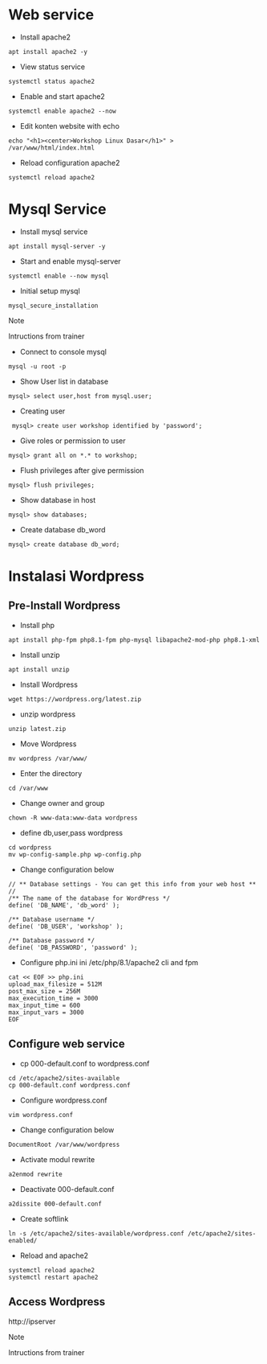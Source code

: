 # Web service
* Install apache2
``````
apt install apache2 -y
``````
* View status service
``````
systemctl status apache2
``````
* Enable and start apache2
``````
systemctl enable apache2 --now
``````
* Edit konten website with echo
``````
echo "<h1><center>Workshop Linux Dasar</h1>" > /var/www/html/index.html
``````
* Reload configuration apache2
``````
systemctl reload apache2
``````
# Mysql Service
* Install mysql service
``````
apt install mysql-server -y
``````
* Start and enable mysql-server
``````
systemctl enable --now mysql
``````
* Initial setup mysql
``````
mysql_secure_installation
``````
>[!NOTE]
> Intructions from trainer

* Connect to console mysql
``````
mysql -u root -p
``````
* Show User list in database
``````
mysql> select user,host from mysql.user; 
``````
* Creating user
``````
 mysql> create user workshop identified by 'password';
``````
* Give roles or permission to user
``````
mysql> grant all on *.* to workshop;
``````
* Flush privileges after give permission
``````
mysql> flush privileges;
``````
* Show database in host
``````
mysql> show databases; 
``````
* Create database db_word
``````
mysql> create database db_word;
``````

# Instalasi Wordpress
## Pre-Install Wordpress
* Install php
```
apt install php-fpm php8.1-fpm php-mysql libapache2-mod-php php8.1-xml
```
* Install unzip
```
apt install unzip
```
* Install Wordpress
```
wget https://wordpress.org/latest.zip
```
* unzip wordpress
```
unzip latest.zip
```
* Move Wordpress 
```
mv wordpress /var/www/
```
* Enter the directory
```
cd /var/www
```
* Change owner and group
```
chown -R www-data:www-data wordpress
```
* define db,user,pass wordpress
```
cd wordpress
mv wp-config-sample.php wp-config.php
```
* Change configuration below
```
// ** Database settings - You can get this info from your web host ** //
/** The name of the database for WordPress */
define( 'DB_NAME', 'db_word' );

/** Database username */
define( 'DB_USER', 'workshop' );

/** Database password */
define( 'DB_PASSWORD', 'password' );
```
* Configure php.ini ini /etc/php/8.1/apache2 cli and fpm
```
cat << EOF >> php.ini
upload_max_filesize = 512M
post_max_size = 256M
max_execution_time = 3000
max_input_time = 600
max_input_vars = 3000
EOF
```
## Configure web service
* cp 000-default.conf to wordpress.conf
```
cd /etc/apache2/sites-available
cp 000-default.conf wordpress.conf
```
* Configure wordpress.conf
```
vim wordpress.conf
```
* Change configuration below
```
DocumentRoot /var/www/wordpress
```
* Activate modul rewrite
```
a2enmod rewrite
```
* Deactivate 000-default.conf
```
a2dissite 000-default.conf
```
* Create softlink
```
ln -s /etc/apache2/sites-available/wordpress.conf /etc/apache2/sites-enabled/
```
* Reload and apache2
```
systemctl reload apache2
systemctl restart apache2
```
## Access Wordpress
http://ipserver
>[!NOTE]
> Intructions from trainer
